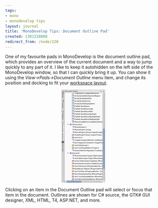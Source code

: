 ```yaml
---
tags:
- mono
- monodevelop tips
layout: journal
title: 'MonoDevelop Tips: Document Outline Pad'
created: 1301328000
redirect_from: /node/220
---
```

One of my favourite pads in MonoDevelop is the document outline pad, which provides an overview of the current document and a way to jump quickly to any part of it. I like to keep it autohidden on the left side of the MonoDevelop window, so that I can quickly bring it up. You can show it using the <em>View->Pads->Document Outline</em> menu item, and change its position and docking to fit your <a href="/journal/2011/02/monodevelop_tips_workspace_layout">workspace layout</a>.<!--break-->

<a href="/files/images/md-tips/document-outline.png" rel="lightbox[md_tips_document_outline]" title="The document outline pad"><img src="/files/images/md-tips/t/document-outline.png" alt="The document outline paf" style="max-width:98%;display:block;margin-left:auto;margin-right:auto;" /></a>

Clicking on an item in the Document Outline pad will select or focus that item in the document. Outlines are shown for C# source, the GTK# GUI designer, XML, HTML, T4, ASP.NET, and more.
